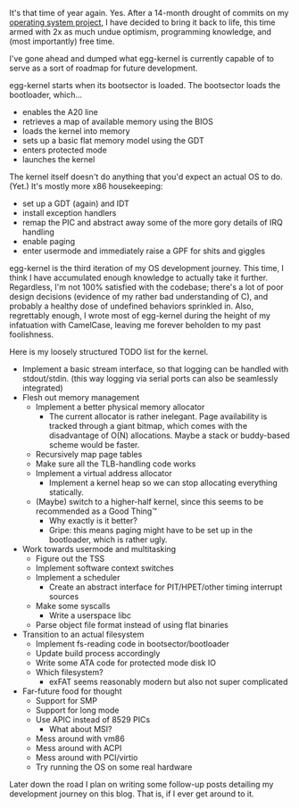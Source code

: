 It's that time of year again. Yes. After a 14-month drought of commits on my [operating system project](https://github.com/adrian154/egg-kernel/), I have decided to bring it back to life, this time armed with 2x as much undue optimism, programming knowledge, and (most importantly) free time.

I've gone ahead and dumped what egg-kernel is currently capable of to serve as a sort of roadmap for future development.

egg-kernel starts when its bootsector is loaded. The bootsector loads the bootloader, which...
 
* enables the A20 line
* retrieves a map of available memory using the BIOS
* loads the kernel into memory
* sets up a basic flat memory model using the GDT
* enters protected mode
* launches the kernel

The kernel itself doesn't do anything that you'd expect an actual OS to do. (Yet.) It's mostly more x86 housekeeping:

* set up a GDT (again) and IDT 
* install exception handlers
* remap the PIC and abstract away some of the more gory details of IRQ handling
* enable paging
* enter usermode and immediately raise a GPF for shits and giggles

egg-kernel is the third iteration of my OS development journey. This time, I think I have accumulated enough knowledge to actually take it further. Regardless, I'm not 100% satisfied with the codebase; there's a lot of poor design decisions (evidence of my rather bad understanding of C), and probably a healthy dose of undefined behaviors sprinkled in. Also, regrettably enough, I wrote most of egg-kernel during the height of my infatuation with CamelCase, leaving me forever beholden to my past foolishness.

Here is my loosely structured TODO list for the kernel.

* Implement a basic stream interface, so that logging can be handled with stdout/stdin. (this way logging via serial ports can also be seamlessly integrated)
* Flesh out memory management
    * Implement a better physical memory allocator
        * The current allocator is rather inelegant. Page availability is tracked through a giant bitmap, which comes with the disadvantage of O(N) allocations. Maybe a stack or buddy-based scheme would be faster.
    * Recursively map page tables
    * Make sure all the TLB-handling code works
    * Implement a virtual address allocator
        * Implement a kernel heap so we can stop allocating everything statically.
    * (Maybe) switch to a higher-half kernel, since this seems to be recommended as a Good Thing&trade;
        * Why exactly is it better?
        * Gripe: this means paging might have to be set up in the bootloader, which is rather ugly.
* Work towards usermode and multitasking
    * Figure out the TSS
    * Implement software context switches
    * Implement a scheduler
        * Create an abstract interface for PIT/HPET/other timing interrupt sources
    * Make some syscalls
        * Write a userspace libc
    * Parse object file format instead of using flat binaries
* Transition to an actual filesystem
    * Implement fs-reading code in bootsector/bootloader
    * Update build process accordingly
    * Write some ATA code for protected mode disk IO
    * Which filesystem?
        * exFAT seems reasonably modern but also not super complicated
* Far-future food for thought
    * Support for SMP
    * Support for long mode
    * Use APIC instead of 8529 PICs
        * What about MSI?
    * Mess around with vm86
    * Mess around with ACPI
    * Mess around with PCI/virtio
    * Try running the OS on some real hardware

Later down the road I plan on writing some follow-up posts detailing my development journey on this blog. That is, if I ever get around to it.